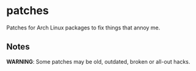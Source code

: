 patches
=======
Patches for Arch Linux packages to fix things that annoy me.


Notes
-----
**WARNING**: Some patches may be old, outdated, broken or all-out hacks.
